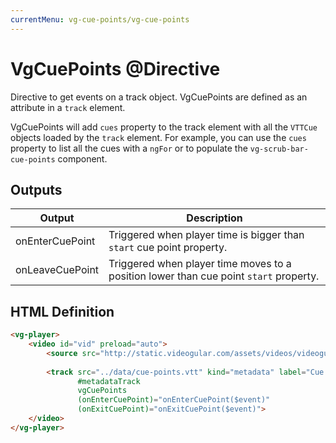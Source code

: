 ```yaml
---
currentMenu: vg-cue-points/vg-cue-points
---
```


# VgCuePoints @Directive

Directive to get events on a track object. VgCuePoints are defined as an attribute in a `track` element.

VgCuePoints will add `cues` property to the track element with all the `VTTCue` objects loaded by the `track` element. For example, you can use the `cues` property to list all the cues with a `ngFor` or to populate the `vg-scrub-bar-cue-points` component.

## Outputs

| Output | Description |
|--- |--- |
| onEnterCuePoint | Triggered when player time is bigger than `start` cue point property. |
| onLeaveCuePoint | Triggered when player time moves to a position lower than cue point `start` property. |

## HTML Definition

```html
<vg-player>
    <video id="vid" preload="auto">
        <source src="http://static.videogular.com/assets/videos/videogular.mp4" type="video/mp4">
        
        <track src="../data/cue-points.vtt" kind="metadata" label="Cue Points" default
               #metadataTrack
               vgCuePoints
               (onEnterCuePoint)="onEnterCuePoint($event)"
               (onExitCuePoint)="onExitCuePoint($event)">
    </video>
</vg-player>
```
